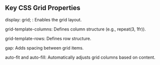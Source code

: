## Key CSS Grid Properties
display: grid; : Enables the grid layout.

grid-template-columns: Defines column structure (e.g., repeat(3, 1fr)).

grid-template-rows: Defines row structure.

gap: Adds spacing between grid items.

auto-fit and auto-fill: Automatically adjusts grid columns based on content.
